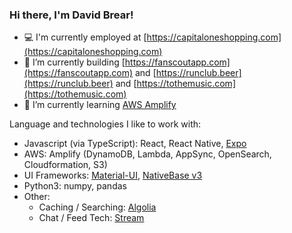### Hi there, I'm David Brear!

- 💻 I'm currently employed at [https://capitaloneshopping.com](https://capitaloneshopping.com)
- 🔨 I’m currently building [https://fanscoutapp.com](https://fanscoutapp.com) and [https://runclub.beer](https://runclub.beer) and [https://tothemusic.com](https://tothemusic.com)
- 🌱 I’m currently learning [AWS Amplify](https://aws.amazon.com/amplify/)

Language and technologies I like to work with:
- Javascript (via TypeScript): React, React Native, [Expo](https://expo.dev/)
- AWS: Amplify (DynamoDB, Lambda, AppSync, OpenSearch, Cloudformation, S3)
- UI Frameworks: [Material-UI](https://mui.com/), [NativeBase v3](https://nativebase.io/)
- Python3: numpy, pandas
- Other:
  - Caching / Searching: [Algolia](https://www.algolia.com/)
  - Chat / Feed Tech: [Stream](https://getstream.io/)
